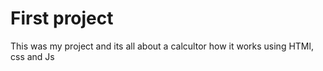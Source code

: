 # First project

This was my project and its 
all about a calcultor how it works using 
HTMl, css and Js